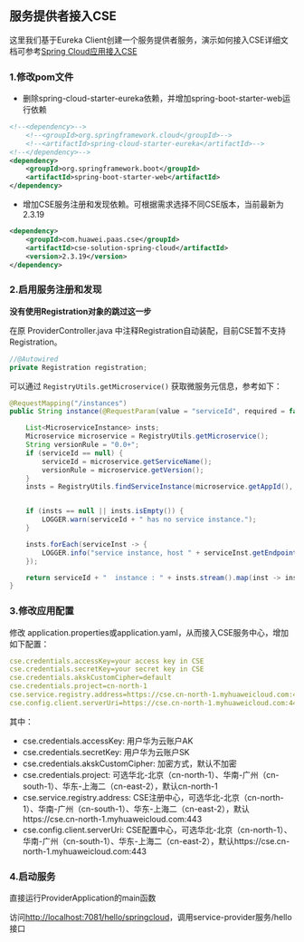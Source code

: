 ## 服务提供者接入CSE

这里我们基于Eureka Client创建一个服务提供者服务，演示如何接入CSE详细文档可参考[Spring Cloud应用接入CSE](https://support.huaweicloud.com/devg-cse/cse_03_0096.html)

### 1.修改pom文件

- 删除spring-cloud-starter-eureka依赖，并增加spring-boot-starter-web运行依赖

```xml
<!--<dependency>-->
	<!--<groupId>org.springframework.cloud</groupId>-->
	<!--<artifactId>spring-cloud-starter-eureka</artifactId>-->
<!--</dependency>-->
<dependency>
	<groupId>org.springframework.boot</groupId>
	<artifactId>spring-boot-starter-web</artifactId>
</dependency>
```

- 增加CSE服务注册和发现依赖。可根据需求选择不同CSE版本，当前最新为2.3.19

```xml
<dependency>
	<groupId>com.huawei.paas.cse</groupId>
	<artifactId>cse-solution-spring-cloud</artifactId>
	<version>2.3.19</version>
</dependency>
```

### 2.启用服务注册和发现

**没有使用Registration对象的跳过这一步**

在原 ProviderController.java 中注释Registration自动装配，目前CSE暂不支持Registration。

```Java
//@Autowired
private Registration registration;
```

可以通过 `RegistryUtils.getMicroservice()` 获取微服务元信息，参考如下：
```Java
@RequestMapping("/instances")
public String instance(@RequestParam(value = "serviceId", required = false) String serviceId) {

    List<MicroserviceInstance> insts;
    Microservice microservice = RegistryUtils.getMicroservice();
    String versionRule = "0.0+";
    if (serviceId == null) {
        serviceId = microservice.getServiceName();
        versionRule = microservice.getVersion();
    }
    insts = RegistryUtils.findServiceInstance(microservice.getAppId(), serviceId, versionRule);


    if (insts == null || insts.isEmpty()) {
        LOGGER.warn(serviceId + " has no service instance.");
    }

    insts.forEach(serviceInst -> {
        LOGGER.info("service instance, host " + serviceInst.getEndpoints());
    });

    return serviceId + "  instance : " + insts.stream().map(inst -> inst.getEndpoints().toString()).collect(Collectors.toList());
}
```

### 3.修改应用配置
修改 application.properties或application.yaml，从而接入CSE服务中心，增加如下配置：

```yaml
cse.credentials.accessKey=your access key in CSE
cse.credentials.secretKey=your secret key in CSE
cse.credentials.akskCustomCipher=default
cse.credentials.project=cn-north-1
cse.service.registry.address=https://cse.cn-north-1.myhuaweicloud.com:443
cse.config.client.serverUri=https://cse.cn-north-1.myhuaweicloud.com:443
```
其中：

* cse.credentials.accessKey: 用户华为云账户AK
* cse.credentials.secretKey: 用户华为云账户SK
* cse.credentials.akskCustomCipher: 加密方式，默认不加密
* cse.credentials.project: 可选华北-北京（cn-north-1）、华南-广州（cn-south-1）、华东-上海二（cn-east-2），默认cn-north-1
* cse.service.registry.address: CSE注册中心，可选华北-北京（cn-north-1）、华南-广州（cn-south-1）、华东-上海二（cn-east-2），默认https://cse.cn-north-1.myhuaweicloud.com:443
* cse.config.client.serverUri: CSE配置中心，可选华北-北京（cn-north-1）、华南-广州（cn-south-1）、华东-上海二（cn-east-2），默认https://cse.cn-north-1.myhuaweicloud.com:443

### 4.启动服务
直接运行ProviderApplication的main函数

访问[http://localhost:7081/hello/springcloud](http://localhost:7081/hello/springcloud)，调用service-provider服务/hello接口
